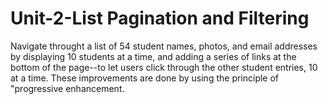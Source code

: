 # Unit-2-List Pagination and Filtering
 Navigate throught a list of 54 student names, photos, and email addresses by displaying 10 students at a time, and adding a series of links at the bottom of the page--to let users click through the other student entries, 10 at a time. These improvements are done by using the principle of "progressive enhancement.
